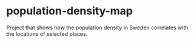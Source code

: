 # population-density-map

Project that shows how the population density in Sweden correlates with the locations of selected places.


